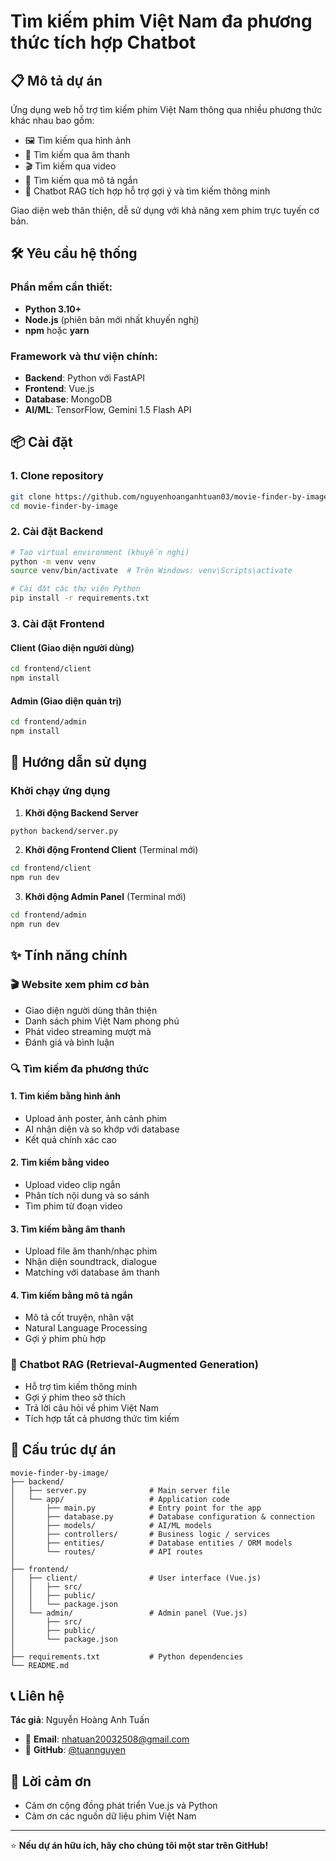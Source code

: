 # Tìm kiếm phim Việt Nam đa phương thức tích hợp Chatbot

## 📋 Mô tả dự án

Ứng dụng web hỗ trợ tìm kiếm phim Việt Nam thông qua nhiều phương thức khác nhau bao gồm:
- 🖼️ Tìm kiếm qua hình ảnh
- 🎵 Tìm kiếm qua âm thanh
- 🎬 Tìm kiếm qua video
- 📝 Tìm kiếm qua mô tả ngắn
- 🤖 Chatbot RAG tích hợp hỗ trợ gợi ý và tìm kiếm thông minh

Giao diện web thân thiện, dễ sử dụng với khả năng xem phim trực tuyến cơ bản.

## 🛠️ Yêu cầu hệ thống

### Phần mềm cần thiết:
- **Python 3.10+**
- **Node.js** (phiên bản mới nhất khuyến nghị)
- **npm** hoặc **yarn**

### Framework và thư viện chính:
- **Backend**: Python với FastAPI
- **Frontend**: Vue.js
- **Database**: MongoDB
- **AI/ML**: TensorFlow, Gemini 1.5 Flash API

## 📦 Cài đặt

### 1. Clone repository

```bash
git clone https://github.com/nguyenhoanganhtuan03/movie-finder-by-image.git
cd movie-finder-by-image
```

### 2. Cài đặt Backend

```bash
# Tạo virtual environment (khuyến nghị)
python -m venv venv
source venv/bin/activate  # Trên Windows: venv\Scripts\activate

# Cài đặt các thư viện Python
pip install -r requirements.txt
```

### 3. Cài đặt Frontend

#### Client (Giao diện người dùng)
```bash
cd frontend/client
npm install
```

#### Admin (Giao diện quản trị)
```bash
cd frontend/admin
npm install
```

## 🚀 Hướng dẫn sử dụng

### Khởi chạy ứng dụng

1. **Khởi động Backend Server**
```bash
python backend/server.py
```

2. **Khởi động Frontend Client** (Terminal mới)
```bash
cd frontend/client
npm run dev
```

3. **Khởi động Admin Panel** (Terminal mới)
```bash
cd frontend/admin
npm run dev
```

## ✨ Tính năng chính

### 🎬 Website xem phim cơ bản
- Giao diện người dùng thân thiện
- Danh sách phim Việt Nam phong phú
- Phát video streaming mượt mà
- Đánh giá và bình luận

### 🔍 Tìm kiếm đa phương thức

#### 1. Tìm kiếm bằng hình ảnh
- Upload ảnh poster, ảnh cảnh phim
- AI nhận diện và so khớp với database
- Kết quả chính xác cao

#### 2. Tìm kiếm bằng video
- Upload video clip ngắn
- Phân tích nội dung và so sánh
- Tìm phim từ đoạn video

#### 3. Tìm kiếm bằng âm thanh
- Upload file âm thanh/nhạc phim
- Nhận diện soundtrack, dialogue
- Matching với database âm thanh

#### 4. Tìm kiếm bằng mô tả ngắn
- Mô tả cốt truyện, nhân vật
- Natural Language Processing
- Gợi ý phim phù hợp

### 🤖 Chatbot RAG (Retrieval-Augmented Generation)
- Hỗ trợ tìm kiếm thông minh
- Gợi ý phim theo sở thích
- Trả lời câu hỏi về phim Việt Nam
- Tích hợp tất cả phương thức tìm kiếm

## 📁 Cấu trúc dự án

```
movie-finder-by-image/
├── backend/
│   ├── server.py              # Main server file
│   └── app/                   # Application code
│       ├── main.py            # Entry point for the app
│       ├── database.py        # Database configuration & connection
│       ├── models/            # AI/ML models
│       ├── controllers/       # Business logic / services
│       ├── entities/          # Database entities / ORM models
│       └── routes/            # API routes
│
├── frontend/
│   ├── client/                # User interface (Vue.js)
│   │   ├── src/
│   │   ├── public/
│   │   └── package.json
│   └── admin/                 # Admin panel (Vue.js)
│       ├── src/
│       ├── public/
│       └── package.json
│
├── requirements.txt           # Python dependencies
└── README.md
```

## 📞 Liên hệ

**Tác giả**: Nguyễn Hoàng Anh Tuấn
- 📧 **Email**: [nhatuan20032508@gmail.com](mailto:nhatuan20032508@gmail.com)
- 💼 **GitHub**: [@tuannguyen](https://github.com/nguyenhoanganhtuan03)

## 🙏 Lời cảm ơn

- Cảm ơn cộng đồng phát triển Vue.js và Python
- Cảm ơn các nguồn dữ liệu phim Việt Nam

---

⭐ **Nếu dự án hữu ích, hãy cho chúng tôi một star trên GitHub!**
